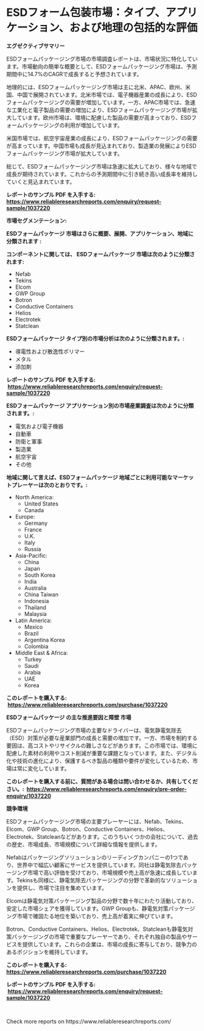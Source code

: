 <p><h1>ESDフォーム包装市場：タイプ、アプリケーション、および地理の包括的な評価</h1></p><p><strong>エグゼクティブサマリー</strong></p>
<p><p>ESDフォームパッケージング市場の市場調査レポートは、市場状況に特化しています。市場動向の簡単な概要として、ESDフォームパッケージング市場は、予測期間中に14.7%のCAGRで成長すると予想されています。</p><p>地理的には、ESDフォームパッケージング市場は主に北米、APAC、欧州、米国、中国で展開されています。北米市場では、電子機器産業の成長により、ESDフォームパッケージングの需要が増加しています。一方、APAC市場では、急速な工業化と電子製品の需要の増加により、ESDフォームパッケージング市場が拡大しています。欧州市場は、環境に配慮した製品の需要が高まっており、ESDフォームパッケージングの利用が増加しています。</p><p>米国市場では、航空宇宙産業の成長により、ESDフォームパッケージングの需要が高まっています。中国市場も成長が見込まれており、製造業の発展によりESDフォームパッケージング市場が拡大しています。</p><p>総じて、ESDフォームパッケージング市場は急速に拡大しており、様々な地域で成長が期待されています。これからの予測期間中に引き続き高い成長率を維持していくと見込まれています。</p></p>
<p><strong>レポートのサンプル PDF を入手する: <a href="https://www.reliableresearchreports.com/enquiry/request-sample/1037220">https://www.reliableresearchreports.com/enquiry/request-sample/1037220</a></strong></p>
<p><strong>市場セグメンテーション:</strong></p>
<p><strong> ESDフォームパッケージ 市場はさらに概要、展開、アプリケーション、地域に分類されます :</strong></p>
<p><strong>コンポーネントに関しては、 ESDフォームパッケージ 市場は次のように分類されます: &nbsp;</strong></p>
<p><ul><li>Nefab</li><li>Tekins</li><li>Elcom</li><li>GWP Group</li><li>Botron</li><li>Conductive Containers</li><li>Helios</li><li>Electrotek</li><li>Statclean</li></ul></p>
<p><strong> ESDフォームパッケージ タイプ別の市場分析は次のように分類されます。:</strong></p>
<p><ul><li>導電性および散逸性ポリマー</li><li>メタル</li><li>添加剤</li></ul></p>
<p><strong>レポートのサンプル PDF を入手する: &nbsp;<a href="https://www.reliableresearchreports.com/enquiry/request-sample/1037220">https://www.reliableresearchreports.com/enquiry/request-sample/1037220</a></strong></p>
<p><strong> ESDフォームパッケージ アプリケーション別の市場産業調査は次のように分類されます。:</strong></p>
<p><ul><li>電気および電子機器</li><li>自動車</li><li>防衛と軍事</li><li>製造業</li><li>航空宇宙</li><li>その他</li></ul></p>
<p><strong>地域に関して言えば、ESDフォームパッケージ 地域ごとに利用可能なマーケットプレーヤーは次のとおりです。:</strong></p>
<p><ul>
    <li>
        North America:
        <ul>
            <li>United States</li>
            <li>Canada</li>
        </ul>
    </li>
    <li>
        Europe:
        <ul>
            <li>Germany</li>
            <li>France</li>
            <li>U.K.</li>
            <li>Italy</li>
            <li>Russia</li>
        </ul>
    </li>
    <li>
        Asia-Pacific:
        <ul>
            <li>China</li>
            <li>Japan</li>
            <li>South Korea</li>
            <li>India</li>
            <li>Australia</li>
            <li>China Taiwan</li>
            <li>Indonesia</li>
            <li>Thailand</li>
            <li>Malaysia</li>
        </ul>
    </li>
    <li>
        Latin America:
        <ul>
            <li>Mexico</li>
            <li>Brazil</li>
            <li>Argentina Korea</li>
            <li>Colombia</li>
        </ul>
    </li>
    <li>
        Middle East & Africa:
        <ul>
            <li>Turkey</li>
            <li>Saudi</li>
            <li>Arabia</li>
            <li>UAE</li>
            <li>Korea</li>
        </ul>
    </li>
    </ul></p>
<p><strong>このレポートを購入する: &nbsp;<a href="https://www.reliableresearchreports.com/purchase/1037220">https://www.reliableresearchreports.com/purchase/1037220</a></strong></p>
<p><strong>ESDフォームパッケージ の主な推進要因と障壁 市場</strong></p>
<p><p>ESDフォームパッケージング市場の主要なドライバーは、電気静電気除去（ESD）対策が必要な産業部門の成長と需要の増加です。一方、市場を制約する要因は、高コストやリサイクルの難しさなどがあります。この市場では、環境に配慮した素材の利用やコスト削減が重要な課題となっています。また、デジタル化や技術の進化により、保護するべき製品の種類や要件が変化しているため、市場は常に変化しています。</p></p>
<p><strong>このレポートを購入する前に、質問がある場合は問い合わせるか、共有してください。:&nbsp; <a href="https://www.reliableresearchreports.com/enquiry/pre-order-enquiry/1037220">https://www.reliableresearchreports.com/enquiry/pre-order-enquiry/1037220</a></strong></p>
<p><strong>競争環境</strong></p>
<p><p>ESDフォームパッケージング市場の主要プレーヤーには、Nefab、Tekins、Elcom、GWP Group、Botron、Conductive Containers、Helios、Electrotek、Statcleanなどがあります。このうちいくつかの会社について、過去の歴史、市場成長、市場規模について詳細な情報を提供します。</p><p>Nefabはパッケージングソリューションのリーディングカンパニーの1つであり、世界中で幅広い顧客にサービスを提供しています。同社は静電気除去パッケージング市場で高い評価を受けており、市場規模や売上高が急速に成長しています。Tekinsも同様に、静電気除去パッケージングの分野で革新的なソリューションを提供し、市場で注目を集めています。</p><p>Elcomは静電気対策パッケージング製品の分野で数十年にわたり活動しており、安定した市場シェアを獲得しています。GWP Groupも、静電気対策パッケージング市場で確固たる地位を築いており、売上高が着実に伸びています。</p><p>Botron、Conductive Containers、Helios、Electrotek、Statcleanも静電気対策パッケージングの市場で重要なプレーヤーであり、それぞれ独自の製品やサービスを提供しています。これらの企業は、市場の成長に寄与しており、競争力のあるポジションを維持しています。</p></p>
<p><strong>このレポートを購入する: &nbsp; <a href="https://www.reliableresearchreports.com/purchase/1037220">https://www.reliableresearchreports.com/purchase/1037220</a></strong></p>
<p><strong>レポートのサンプル PDF を入手する: &nbsp;<a href="https://www.reliableresearchreports.com/enquiry/request-sample/1037220">https://www.reliableresearchreports.com/enquiry/request-sample/1037220</a></strong><strong></strong></p>
<p>&nbsp;</p>
<p>Check more reports on https://www.reliableresearchreports.com/</p>